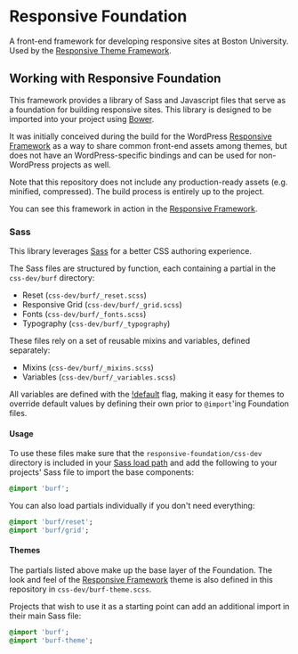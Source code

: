 # Responsive Foundation

A front-end framework for developing responsive sites at Boston University. Used by the [Responsive Theme Framework](https://github.com/bu-ist/responsive-framework/).

## Working with Responsive Foundation

This framework provides a library of Sass and Javascript files that serve as a foundation for building responsive sites. This library is designed to be imported into your project using [Bower](http://bower.io).

It was initially conceived during the build for the WordPress [Responsive Framework](https://github.com/bu-ist/responsive-framework) as a way to share common front-end assets among themes, but does not have an WordPress-specific bindings and can be used for non-WordPress projects as well.

Note that this repository does not include any production-ready assets (e.g. minified, compressed). The build process is entirely up to the project.

You can see this framework in action in the [Responsive Framework](https://github.com/bu-ist/responsive-framework).

### Sass

This library leverages [Sass](http://sass-lang.com/) for a better CSS authoring experience.

The Sass files are structured by function, each containing a partial in the `css-dev/burf` directory:

* Reset (`css-dev/burf/_reset.scss`)
* Responsive Grid (`css-dev/burf/_grid.scss`)
* Fonts (`css-dev/burf/_fonts.scss`)
* Typography (`css-dev/burf/_typography`)

These files rely on a set of reusable mixins and variables, defined separately:

* Mixins (`css-dev/burf/_mixins.scss`)
* Variables (`css-dev/burf/_variables.scss`)

All variables are defined with the [!default](http://sass-lang.com/documentation/file.SASS_REFERENCE.html#variable_defaults_) flag, making it easy for themes to override default values by defining their own prior to `@import`'ing Foundation files.

#### Usage

To use these files make sure that the `responsive-foundation/css-dev` directory is included in your [Sass load path](http://sass-lang.com/documentation/file.SASS_REFERENCE.html#load_paths-option) and add the following to your projects' Sass file to import the base components:

```sass
@import 'burf';
```

You can also load partials individually if you don't need everything:

```sass
@import 'burf/reset';
@import 'burf/grid';
```

#### Themes

The partials listed above make up the base layer of the Foundation. The look and feel of the [Responsive Framework](https://github.com/mgburns/responsive-framework) theme is also defined in this repository in `css-dev/burf-theme.scss`.

Projects that wish to use it as a starting point can add an additional import in their main Sass file:

```sass
@import 'burf';
@import 'burf-theme';
```
